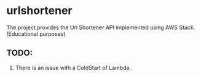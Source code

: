 # urlshortener
The project provides the Url Shortener API implemented using AWS Stack. (Educational purposes)

## TODO:
1. There is an issue with a ColdStart of Lambda.
